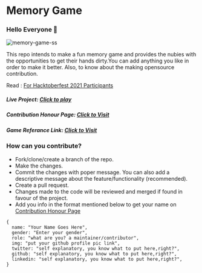# Memory Game


### Hello Everyone 👋

![memory-game-ss](./img/memory-game-ss.png)

This repo intends to make a fun memory game and provides the nubies with the opportunities to get their hands dirty.You can add anything you like in order to make it better. Also, to know about the making opensource contribution.

Read : [For Hacktoberfest 2021 Participants](CONTRIBUTING.md)

##### Live Project: [Click to play](https://game-memory-game.netlify.app)
##### Contribution Honour Page: [Click to Visit](https://game-memory-game.netlify.app/contributers-honourboard/contributors.html)
##### Game Referance Link: [Click to Visit](https://www.helpfulgames.com/subjects/brain-training/memory.html)


### How can you contribute?

- Fork/clone/create a branch of the repo.
- Make the changes.
- Commit the changes with poper message. You can also add a descriptive message about the feature/functionality (recommended).
- Create a pull request.
- Changes made to the code will be reviewed and merged if found in favour of the project.
- Add you info in the format mentioned below to get your name on 
  [Contribution Honour Page](https://game-memory-game.netlify.app/contributers-honourboard/contributors.html)
```
{
  name: "Your Name Goes Here",
  gender: "Enter your gender",
  role: "what are you? a maintainer/contributor",
  img: "put your github profile pic link",
  twitter: "self explanatory, you know what to put here,right?",
  github: "self explanatory, you know what to put here,right?",
  linkedin: "self explanatory, you know what to put here,right?",
}
  ```

